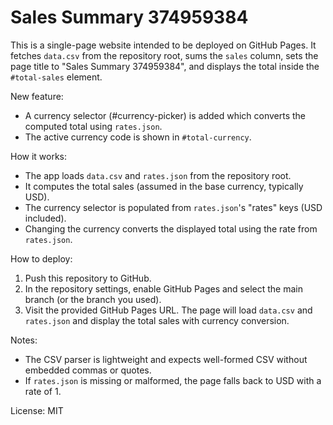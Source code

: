 # Sales Summary 374959384

This is a single-page website intended to be deployed on GitHub Pages. It fetches `data.csv` from the repository root, sums the `sales` column, sets the page title to "Sales Summary 374959384", and displays the total inside the `#total-sales` element.

New feature:
- A currency selector (#currency-picker) is added which converts the computed total using `rates.json`.
- The active currency code is shown in `#total-currency`.

How it works:
- The app loads `data.csv` and `rates.json` from the repository root.
- It computes the total sales (assumed in the base currency, typically USD).
- The currency selector is populated from `rates.json`'s "rates" keys (USD included).
- Changing the currency converts the displayed total using the rate from `rates.json`.

How to deploy:
1. Push this repository to GitHub.
2. In the repository settings, enable GitHub Pages and select the main branch (or the branch you used).
3. Visit the provided GitHub Pages URL. The page will load `data.csv` and `rates.json` and display the total sales with currency conversion.

Notes:
- The CSV parser is lightweight and expects well-formed CSV without embedded commas or quotes.
- If `rates.json` is missing or malformed, the page falls back to USD with a rate of 1.

License: MIT